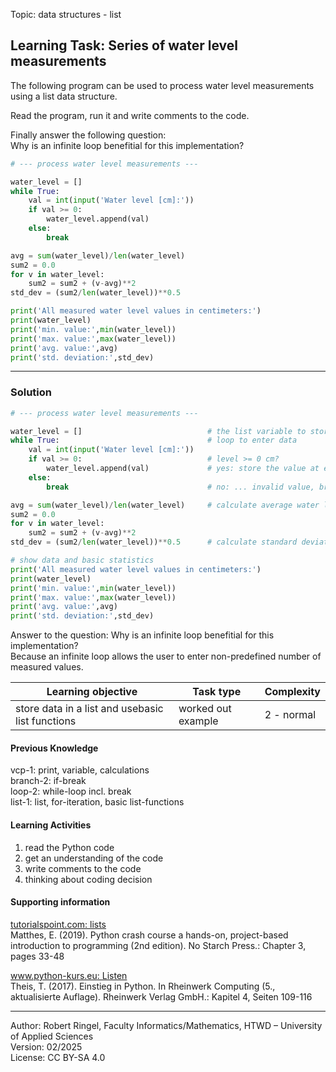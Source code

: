 Topic: data structures - list

## Learning Task: Series of water level measurements

The following program can be used to process water level measurements using a list data structure.

Read the program, run it and write comments to the code.  

Finally answer the following question:  
Why is an infinite loop benefitial for this implementation?

``` python
# --- process water level measurements ---

water_level = []                            
while True:                                 
	val = int(input('Water level [cm]:'))
	if val >= 0:                            
		water_level.append(val)             
	else:
		break                               

avg = sum(water_level)/len(water_level)     
sum2 = 0.0
for v in water_level:
	sum2 = sum2 + (v-avg)**2
std_dev = (sum2/len(water_level))**0.5      

print('All measured water level values in centimeters:')
print(water_level)
print('min. value:',min(water_level))
print('max. value:',max(water_level))
print('avg. value:',avg)
print('std. deviation:',std_dev)
```

---------------------------------------

### Solution

``` python
# --- process water level measurements ---

water_level = []                            # the list variable to store the values
while True:                                 # loop to enter data
	val = int(input('Water level [cm]:'))
	if val >= 0:                            # level >= 0 cm?
		water_level.append(val)             # yes: store the value at end of list
	else:
		break                               # no: ... invalid value, break loop

avg = sum(water_level)/len(water_level)     # calculate average water level
sum2 = 0.0
for v in water_level:
	sum2 = sum2 + (v-avg)**2
std_dev = (sum2/len(water_level))**0.5      # calculate standard deviation

# show data and basic statistics
print('All measured water level values in centimeters:')
print(water_level)
print('min. value:',min(water_level))
print('max. value:',max(water_level))
print('avg. value:',avg)
print('std. deviation:',std_dev)
```

Answer to the question: Why is an infinite loop benefitial for this implementation?  
Because an infinite loop allows the user to enter non-predefined number of measured values.  

| **Learning objective**                         | **Task type**   | **Complexity** |
| ---------------------------------------------- | --------------- | -------------- |
| store data in a list and usebasic list functions | worked out example | 2 - normal     |  

#### Previous Knowledge

vcp-1: print, variable, calculations  
branch-2: if-break  
loop-2: while-loop incl. break  
list-1: list, for-iteration, basic list-functions  
  
#### Learning Activities

1) read the Python code
2) get an understanding of the code
3) write comments to the code
4) thinking about coding decision

#### Supporting information

[tutorialspoint.com: lists](https://www.tutorialspoint.com/python/python_lists.htm)  
Matthes, E. (2019). Python crash course a hands-on, project-based introduction to programming (2nd edition). No Starch Press.: Chapter 3, pages 33-48  

[www.python-kurs.eu: Listen](https://www.python-kurs.eu/python3_listen.php)  
Theis, T. (2017). Einstieg in Python. In Rheinwerk Computing (5., aktualisierte Auflage). Rheinwerk Verlag GmbH.: Kapitel 4, Seiten 109-116

---------------------------------------

Author: Robert Ringel, Faculty Informatics/Mathematics, HTWD – University of Applied Sciences  
Version: 02/2025  
License: CC BY-SA 4.0
